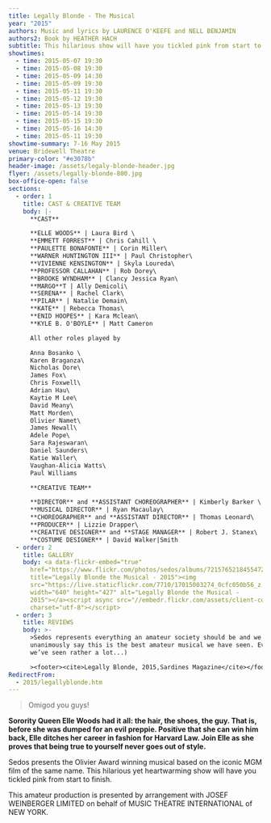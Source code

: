 ```yaml
---
title: Legally Blonde - The Musical
year: "2015"
authors: Music and lyrics by LAURENCE O'KEEFE and NELL BENJAMIN
authors2: Book by HEATHER HACH
subtitle: This hilarious show will have you tickled pink from start to finish
showtimes:
  - time: 2015-05-07 19:30
  - time: 2015-05-08 19:30
  - time: 2015-05-09 14:30
  - time: 2015-05-09 19:30
  - time: 2015-05-11 19:30
  - time: 2015-05-12 19:30
  - time: 2015-05-13 19:30
  - time: 2015-05-14 19:30
  - time: 2015-05-15 19:30
  - time: 2015-05-16 14:30
  - time: 2015-05-11 19:30
showtime-summary: 7-16 May 2015
venue: Bridewell Theatre
primary-color: "#e3078b"
header-image: /assets/legaly-blonde-header.jpg
flyer: /assets/legally-blonde-800.jpg
box-office-open: false
sections:
  - order: 1
    title: CAST & CREATIVE TEAM
    body: |-
      **CAST**

      **ELLE WOODS** | Laura Bird \
      **EMMETT FORREST** | Chris Cahill \
      **PAULETTE BONAFONTE** | Corin Miller\
      **WARNER HUNTINGTON III** | Paul Christopher\
      **VIVIENNE KENSINGTON** | Skyla Loureda\
      **PROFESSOR CALLAHAN** | Rob Dorey\
      **BROOKE WYNDHAM** | Clancy Jessica Ryan\
      **MARGO**T | Ally Demicoli\
      **SERENA** | Rachel Clark\
      **PILAR** | Natalie Demain\
      **KATE** | Rebecca Thomas\
      **ENID HOOPES** | Kara Mclean\
      **KYLE B. O'BOYLE** | Matt Cameron

      All other roles played by

      Anna Bosanko \
      Karen Braganza\
      Nicholas Dore\
      James Fox\
      Chris Foxwell\
      Adrian Hau\
      Kaytie M Lee\
      David Meany\
      Matt Morden\
      Olivier Namet\
      James Newall\
      Adele Pope\
      Sara Rajeswaran\
      Daniel Saunders\
      Katie Waller\
      Vaughan-Alicia Watts\
      Paul Williams

      **CREATIVE TEAM**

      **DIRECTOR** and **ASSISTANT CHOREOGRAPHER** | Kimberly Barker \
      **MUSICAL DIRECTOR** | Ryan Macaulay\
      **CHOREOGRAPHER** and **ASSISTANT DIRECTOR** | Thomas Leonard\
      **PRODUCER** | Lizzie Drapper\
      **CREATIVE DESIGNER** and **STAGE MANAGER** | Robert J. Stanex\
      **COSTUME DESIGNER** | David Walker|Smith
  - order: 2
    title: GALLERY
    body: <a data-flickr-embed="true"
      href="https://www.flickr.com/photos/sedos/albums/72157652184554729"
      title="Legally Blonde the Musical - 2015"><img
      src="https://live.staticflickr.com/7710/17015003274_0cfc050b56_z.jpg"
      width="640" height="427" alt="Legally Blonde the Musical -
      2015"></a><script async src="//embedr.flickr.com/assets/client-code.js"
      charset="utf-8"></script>
  - order: 3
    title: REVIEWS
    body: >-
      >Sedos represents everything an amateur society should be and we can
      unanimously say this is the best amateur musical we have seen. Ever. (And
      we’ve seen rather a lot...)

      ><footer><cite>Legally Blonde, 2015,Sardines Magazine</cite></footer>
RedirectFrom:
  - 2015/legallyblonde.htm
---
```

>Omigod you guys!
><footer><cite></cite></footer>

**Sorority Queen Elle Woods had it all: the hair, the shoes, the guy. That is, before she was dumped for an evil preppie. Positive that she can win him back, Elle ditches her career in fashion for Harvard Law. Join Elle as she proves that being true to yourself never goes out of style.**

Sedos presents the Olivier Award winning musical based on the iconic MGM film of the same name. This hilarious yet heartwarming show will have you tickled pink from start to finish.



This amateur production is presented by arrangement with JOSEF WEINBERGER LIMITED on behalf of MUSIC THEATRE INTERNATIONAL of NEW YORK.
